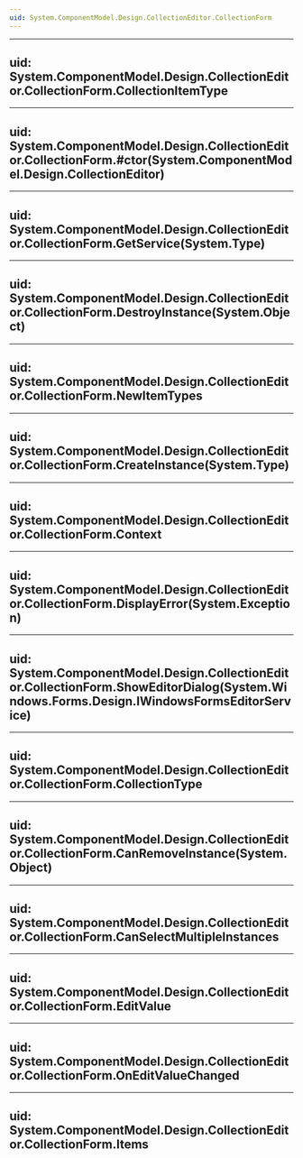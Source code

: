 ```yaml
---
uid: System.ComponentModel.Design.CollectionEditor.CollectionForm
---
```


---
uid: System.ComponentModel.Design.CollectionEditor.CollectionForm.CollectionItemType
---

---
uid: System.ComponentModel.Design.CollectionEditor.CollectionForm.#ctor(System.ComponentModel.Design.CollectionEditor)
---

---
uid: System.ComponentModel.Design.CollectionEditor.CollectionForm.GetService(System.Type)
---

---
uid: System.ComponentModel.Design.CollectionEditor.CollectionForm.DestroyInstance(System.Object)
---

---
uid: System.ComponentModel.Design.CollectionEditor.CollectionForm.NewItemTypes
---

---
uid: System.ComponentModel.Design.CollectionEditor.CollectionForm.CreateInstance(System.Type)
---

---
uid: System.ComponentModel.Design.CollectionEditor.CollectionForm.Context
---

---
uid: System.ComponentModel.Design.CollectionEditor.CollectionForm.DisplayError(System.Exception)
---

---
uid: System.ComponentModel.Design.CollectionEditor.CollectionForm.ShowEditorDialog(System.Windows.Forms.Design.IWindowsFormsEditorService)
---

---
uid: System.ComponentModel.Design.CollectionEditor.CollectionForm.CollectionType
---

---
uid: System.ComponentModel.Design.CollectionEditor.CollectionForm.CanRemoveInstance(System.Object)
---

---
uid: System.ComponentModel.Design.CollectionEditor.CollectionForm.CanSelectMultipleInstances
---

---
uid: System.ComponentModel.Design.CollectionEditor.CollectionForm.EditValue
---

---
uid: System.ComponentModel.Design.CollectionEditor.CollectionForm.OnEditValueChanged
---

---
uid: System.ComponentModel.Design.CollectionEditor.CollectionForm.Items
---

